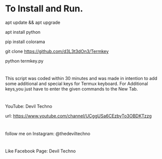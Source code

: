 

# To Install and Run.
apt update && apt upgrade

apt install python

pip install colorama

git clone https://github.com/d3L3t3dOn3/Termkey

python termkey.py
#
This script was coded within 30 minutes and was made in intention to add some additional and special keys for Termux keyboard.
For Additional keys,you just have to enter the given commands to the New Tab.
#
YouTube: Devil Techno

url: https://www.youtube.com/channel/UCggUSa6CEzbyTo3OBDKTzzg
#
follow me on Instagram: @thedeviltechno
#
Like Facebook Page: Devil Techno
